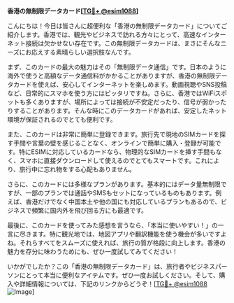 **香港の無制限データカード[[TG💪+ @esim1088](https://t.me/s/esim1088)]**

こんにちは！今日は皆さんに超便利な「香港の無制限データカード」についてご紹介します。香港では、観光やビジネスで訪れる方々にとって、高速なインターネット接続は欠かせない存在です。この無制限データカードは、まさにそんなニーズにお応えする素晴らしい選択肢なんです。

まず、このカードの最大の魅力はその「無制限データ通信」です。日本のように海外で使うと高額なデータ通信料がかかることがありますが、香港の無制限データカードを使えば、安心してインターネットを楽しめます。動画視聴やSNS投稿など、日常的にスマホを使う方にはピッタリですね。さらに、香港ではWiFiスポットも多くありますが、場所によっては接続が不安定だったり、信号が弱かったりすることがあります。そんな時にこのデータカードがあれば、安定したネット環境が保証されるのでとても便利です。

また、このカードは非常に簡単に登録できます。旅行先で現地のSIMカードを探す手間や言葉の壁を感じることなく、オンラインで簡単に購入・登録が可能です。特にESIMに対応しているカードなら、物理的なSIMカードを挿す手間もなく、スマホに直接ダウンロードして使えるのでとてもスマートです。これにより、旅行中に忘れ物をする心配もありません。

さらに、このカードには多様なプランがあります。基本的にはデータ量無制限ですが、一部のプランでは通話やSMSもセットになっているものもあります。例えば、香港だけでなく中国本土や他の国にも対応しているプランもあるので、ビジネスで頻繁に国内外を飛び回る方にも最適です。

最後に、このカードを使ってみた感想を言うなら、「本当に使いやすい！」の一言に尽きます。特に観光地では、地図アプリや翻訳機能を使う機会が多いですよね。それらすべてをスムーズに使えれば、旅行の質が格段に向上します。香港の魅力を存分に味わうためにも、ぜひ一度試してみてください！

いかがでしたか？この「香港の無制限データカード」は、旅行者やビジネスパーソンにとって本当に便利なアイテムです。ぜひ一度お試しください。そして、購入や詳細情報については、下記のリンクからどうぞ！[[TG💪+ @esim1088](https://t.me/s/esim1088) ![Image](https://i.postimg.cc/Y0z9fWf4/image.png)]